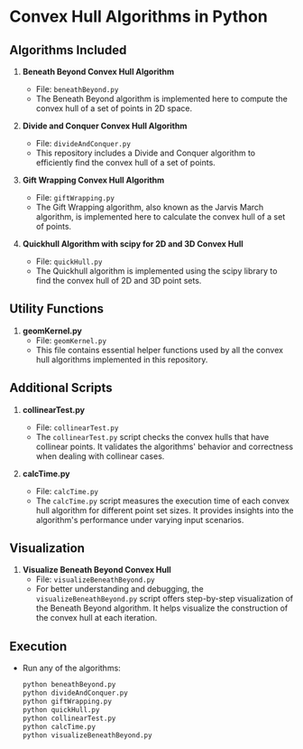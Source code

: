 # Convex Hull Algorithms in Python

## Algorithms Included

1. **Beneath Beyond Convex Hull Algorithm**
   - File: `beneathBeyond.py`
   - The Beneath Beyond algorithm is implemented here to compute the convex hull of a set of points in 2D space.

2. **Divide and Conquer Convex Hull Algorithm**
   - File: `divideAndConquer.py`
   - This repository includes a Divide and Conquer algorithm to efficiently find the convex hull of a set of points.

3. **Gift Wrapping Convex Hull Algorithm**
   - File: `giftWrapping.py`
   - The Gift Wrapping algorithm, also known as the Jarvis March algorithm, is implemented here to calculate the convex hull of a set of points.

4. **Quickhull Algorithm with scipy for 2D and 3D Convex Hull**
   - File: `quickHull.py`
   - The Quickhull algorithm is implemented using the scipy library to find the convex hull of 2D and 3D point sets.

## Utility Functions

1. **geomKernel.py**
   - File: `geomKernel.py`
   - This file contains essential helper functions used by all the convex hull algorithms implemented in this repository.
     
## Additional Scripts

1. **collinearTest.py**
   - File: `collinearTest.py`
   - The `collinearTest.py` script checks the convex hulls that have collinear points. It validates the algorithms' behavior and correctness when dealing with collinear cases.

2. **calcTime.py**
   - File: `calcTime.py`
   - The `calcTime.py` script measures the execution time of each convex hull algorithm for different point set sizes. It provides insights into the algorithm's performance under varying input scenarios.

## Visualization

1. **Visualize Beneath Beyond Convex Hull**
   - File: `visualizeBeneathBeyond.py`
   - For better understanding and debugging, the `visualizeBeneathBeyond.py` script offers step-by-step visualization of the Beneath Beyond algorithm. It helps visualize the construction of the convex hull at each iteration.

## Execution

- Run any of the algorithms:

   ```bash
   python beneathBeyond.py
   python divideAndConquer.py
   python giftWrapping.py
   python quickHull.py
   python collinearTest.py
   python calcTime.py
   python visualizeBeneathBeyond.py
   ```
